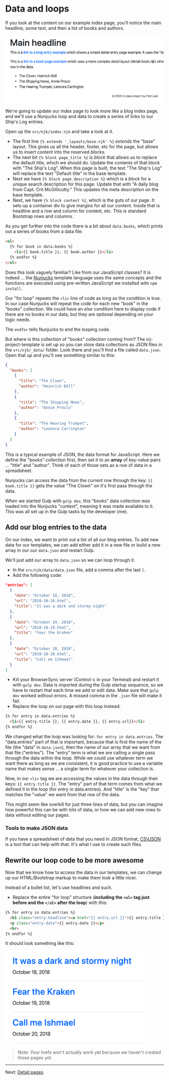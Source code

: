 # Data and loops

If you look at the content on our example index page, you'll notice the main headline, some text, and then a list of books and authors.

![index content block](../images/static-index-content.png)

We're going to update our index page to look more like a blog index page, and we'll use a Nunjucks loop and data to create a series of links to our Ship's Log entries.

Open up the `src/njk/index.njk` and take a look at it.

- The first line `{% extends '_layouts/base.njk' %}` _extends_ the "base" layout. This gives us all the header, footer, etc for the page, but allows us to insert content into the reserved _blocks_.
- The next bit `{% block page_title %}` is _block_ that allows us to replace the default title, which we should do. Update the contents of that block with "The Ship's Log". When this page is built, the text "The Ship's Log" will replace the text "Default title" in the base template.
- Next we have `{% block page_description %}` which is a _block_ for a unique search description for this page. Update that with "A daily blog from Capt. Crit McGillicutty." This updates the meta description on the base template.
- Next, we have `{% block content %}`, which is the guts of our page. It sets up a container div to give margins for all our content. Inside that is headline and a row and column for content, etc. This is standard Bootstrap rows and columns.

As you get further into the code there is a bit about `data.books`, which prints out a series of books from a data file:

```html
<ul>
  {% for book in data.books %}
    <li>{{ book.title }}, {{ book.author }}</li>
  {% endfor %}
</ul>
```

Does this look vaguely familiar? Like from our JavaScript classes? It is indeed ... the [Nunjucks](https://mozilla.github.io/nunjucks/templating.html) template language uses the same concepts and the functions are executed using pre-written JavaScript we installed witn `npm install`.

Our "for loop" repeats the `<li>` line of code as long as the condition is true. In our case Nunjucks will repeat the code for each new "book" in the "books" collection. We could have an _else_ condition here to display code if there are no books in our data, but they are optional depending on your logic needs.

The `endfor` tells Nunjucks to end the looping code.

But where is this collection of "books" collection coming from? The icj-project-template is set up so you can store data collections as JSON files in the `src/njk/_data/` folder. Look there and you'll find a file called `data.json`. Open that up and you'll see something similar to this:

```json
{
  "books": [
    {
      "title": "The Clown",
      "author": "Heinrich Böll"
    },
    {
      "title": "The Shipping News",
      "author": "Annie Proulx"
    },
    {
      "title": "The Hearing Trumpet",
      "author": "Leonora Carrington"
    }
  ]
}
```

This is a typical example of JSON, the data format for JavaScript. Here we define the "books" collection first, then set it to an **array** of key-value pairs ... "title" and "author". Think of each of those sets as a row of data in a spreadsheet.

Nunjucks can access the data from the current row through the key: `{{ book.title }}` gets the value "The Clown" on it's first pass through the data.

When we started Gulp with `gulp dev`, this "books" data collection was loaded into the Nunjucks "context", meaning it was made available to it. This was all set up in the Gulp tasks by the developer (me).

## Add our blog entries to the data

On our index, we want to print out a list of all our blog entries. To add new data for our templates, we can add either add it in a new file or build a new array in our our `data.json` and restart Gulp.

We'll just add our array to `data.json` so we can loop through it.

- In the `src/njk/data/data.json` file, add a comma after the last `]`.
- Add the following code:

```json
"entries": [
  {
    "date": "October 18, 2018",
    "url": "2018-10-18.html",
    "title": "It was a dark and stormy night"
  },
  {
    "date": "October 19, 2018",
    "url": "2018-10-19.html",
    "title": "Fear the Kraken"
  },
  {
    "date": "October 20, 2018",
    "url": "2018-10-20.html",
    "title": "Call me Ishmael"
  }
]
```

- Kill your BrowserSync server (Control-c in your Terminal) and restart it with `gulp dev`. Data is imported during the Gulp startup sequence, so we have to restart that each time we add or edit data. Make sure that `gulp dev` worked without errors. A missed comma in the `.json` file will make it fail.
- Replace the loop on our page with this loop instead:

```html
{% for entry in data.entries %}
  <li>{{ entry.title }}, {{ entry.date }}, {{ entry.url}}</li>
{% endfor %}
```

We changed what the loop was looking for: `for entry in data.entries`. The "data.entries" part of that is important, because that is first the name of the file (the "data" in `data.json`), then the name of our array that we want from that file ("entries"). The "entry" term is what we are calling a single pass through the data within the loop. While we could use whatever term we want there as long as we are consistent, it is good practice to use a variable name that makes sense ... a singlar term for whatever your collection is.

Now, in our `<li>` tag we are accessing the values in the data through their keys: `{{ entry.title }}`. The "entry" part of that term comes from what we defined it in the loop (for _entry_ in data.entries). And "title" is the "key" that matches the "value" we want from that row of the data.

This might seem like overkill for just three lines of data, but you can imagine how powerful this can be with lots of data, or how we can add new rows to data without editing our pages.

### Tools to make JSON data

If you have a spreadsheet of data that you need in JSON format, [CSVJSON](https://www.csvjson.com/) is a tool that can help with that. It's what I use to create such files.

## Rewrite our loop code to be more awesome

Now that we know how to access the data in our templates, we can change up our HTML/Bootstrap markup to make them look a little nicer.

Instead of a bullet list, let's use headlines and such.

- Replace the entire "for loop" structure (**including the `<ul>` tag just before and the `</ul>` after the loop**) with this:

```html
{% for entry in data.entries %}
  <h3 class="entry-headline"><a href="{{ entry.url }}">{{ entry.title }}</a></h3>
  <p class="entry-date">{{ entry.date }}</p>
  <hr>
{% endfor %}
```

It should look something like this:

![healdine stack](../images/static-headline-stack.png)

> Note: Your hrefs won't actually work yet because we haven't created those pages yet.

---

Next: [Detail pages](static-04-detail.md)